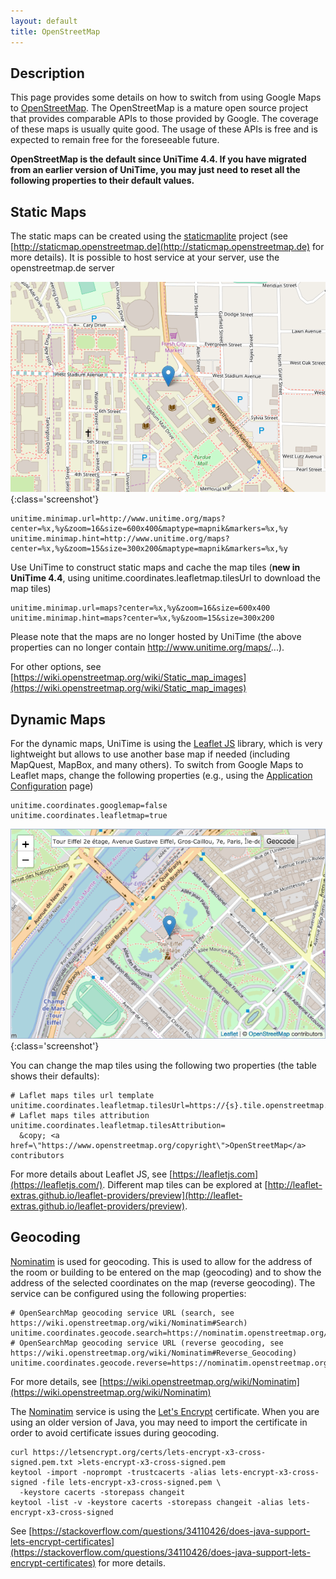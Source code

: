 ```yaml
---
layout: default
title: OpenStreetMap
---
```



## Description


 This page provides some details on how to switch from using Google Maps to [OpenStreetMap](https://www.openstreetmap.org/). The OpenStreetMap is a mature open source project that provides comparable APIs to those provided by Google. The coverage of these maps is usually quite good. The usage of these APIs is free and is expected to remain free for the foreseeable future.


 **OpenStreetMap is the default since UniTime 4.4. If you have migrated from an earlier version of UniTime, you may just need to reset all the following properties to their default values.**

## Static Maps


 The static maps can be created using the [staticmaplite](https://github.com/dfacts/staticmaplite) project (see [http://staticmap.openstreetmap.de](http://staticmap.openstreetmap.de) for more details). It is possible to host service at your server, use the openstreetmap.de server


![OpenStreetMap](images/openstreetmap-1.png){:class='screenshot'}
```
unitime.minimap.url=http://www.unitime.org/maps?center=%x,%y&zoom=16&size=600x400&maptype=mapnik&markers=%x,%y
unitime.minimap.hint=http://www.unitime.org/maps?center=%x,%y&zoom=15&size=300x200&maptype=mapnik&markers=%x,%y
```


 Use UniTime to construct static maps and cache the map tiles (**new in UniTime 4.4**, using unitime.coordinates.leafletmap.tilesUrl to download the map tiles)
```
unitime.minimap.url=maps?center=%x,%y&zoom=16&size=600x400
unitime.minimap.hint=maps?center=%x,%y&zoom=15&size=300x200
```


 Please note that the maps are no longer hosted by UniTime (the above properties can no longer contain http://www.unitime.org/maps/...).


 For other options, see [https://wiki.openstreetmap.org/wiki/Static_map_images](https://wiki.openstreetmap.org/wiki/Static_map_images)

## Dynamic Maps


 For the dynamic maps, UniTime is using the [Leaflet JS](https://leafletjs.com) library, which is very lightweight but allows to use another base map if needed (including MapQuest, MapBox, and many others). To switch from Google Maps to Leaflet maps, change the following properties (e.g., using the [Application Configuration](application-configuration) page)
```
unitime.coordinates.googlemap=false
unitime.coordinates.leafletmap=true
```


![OpenStreetMap](images/openstreetmap-2.png){:class='screenshot'}


 You can change the map tiles using the following two properties (the table shows their defaults):
```
# Laflet maps tiles url template
unitime.coordinates.leafletmap.tilesUrl=https://{s}.tile.openstreetmap.org/{z}/{x}/{y}.png
# Laflet maps tiles attribution
unitime.coordinates.leafletmap.tilesAttribution=
  &copy; <a href=\"https://www.openstreetmap.org/copyright\">OpenStreetMap</a> contributors
```


 For more details about Leaflet JS, see [https://leafletjs.com](https://leafletjs.com/). Different map tiles can be explored at [http://leaflet-extras.github.io/leaflet-providers/preview](http://leaflet-extras.github.io/leaflet-providers/preview).

## Geocoding


 [Nominatim](https://nominatim.openstreetmap.org/) is used for geocoding. This is used to allow for the address of the room or building to be entered on the map (geocoding) and to show the address of the selected coordinates on the map (reverse geocoding). The service can be configured using the following properties:
```
# OpenSearchMap geocoding service URL (search, see https://wiki.openstreetmap.org/wiki/Nominatim#Search)
unitime.coordinates.geocode.search=https://nominatim.openstreetmap.org/search
# OpenSearchMap geocoding service URL (reverse geocoding, see https://wiki.openstreetmap.org/wiki/Nominatim#Reverse_Geocoding)
unitime.coordinates.geocode.reverse=https://nominatim.openstreetmap.org/reverse
```


 For more details, see [https://wiki.openstreetmap.org/wiki/Nominatim](https://wiki.openstreetmap.org/wiki/Nominatim)


 The [Nominatim](https://nominatim.openstreetmap.org/) service is using the [Let's Encrypt](https://letsencrypt.org/) certificate. When you are using an older version of Java, you may need to import the certificate in order to avoid certificate issues during geocoding.
```
curl https://letsencrypt.org/certs/lets-encrypt-x3-cross-signed.pem.txt >lets-encrypt-x3-cross-signed.pem
keytool -import -noprompt -trustcacerts -alias lets-encrypt-x3-cross-signed -file lets-encrypt-x3-cross-signed.pem \
  -keystore cacerts -storepass changeit
keytool -list -v -keystore cacerts -storepass changeit -alias lets-encrypt-x3-cross-signed
```


 See [https://stackoverflow.com/questions/34110426/does-java-support-lets-encrypt-certificates](https://stackoverflow.com/questions/34110426/does-java-support-lets-encrypt-certificates) for more details.
